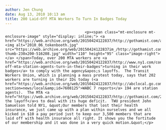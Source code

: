 ```yaml
---
author: Jen Chung
date: Aug 13, 2010 10:13 am
title: 200 Laid-Off MTA Workers To Turn In Badges Today
---
```


	
										<p><span class="mt-enclosure mt-enclosure-image" style="display: inline;"> <a href="https://web.archive.org/web/20150424122837/http://gothamist.com/attachments/jen/2010_06_tokenbooth.jpg"> <img alt="2010_06_tokenbooth.jpg" src="https://web.archive.org/web/20150424122837im_/http://gothamist.com/assets_c/2010/06/2010_06_tokenbooth-thumb-230x200-516208.jpg" width="110" height="95" class="image-right"> </a> </span>Today, over 200 MTA workers are <a href="https://web.archive.org/web/20150424122837/http://www.ny1.com/content/top_stories/123711/laid-off-mta-station-agents-turn-in-their-badges">turning in their work badges</a> to comply with the agency&apos;s layoffs.  The Transit Workers Union, which is planning a mass protest today, says that 202 workers are turning in their IDs today (<a href="https://web.archive.org/web/20150424122837/http://abclocal.go.com/wabc/story?section=news/local&amp;id=7608125">WABC 7 reports</a> 194 are station agents).  The MTA <a href="https://web.archive.org/web/20150424122837/http://gothamist.com/2010/05/03/mta_lays_off_500_station_agents.php">issued the layoff</a>s to deal with its huge deficit.  TWU president John Samuelson told NY1, &quot;Our members that lost their health insurance, we just came up with a plan within ourselves and we all kicked in $10 a pay period just to keep our 3,500 members that are laid off with health insurance all right. It shows you the fortitude of our membership and it was done in a very quick motion.&quot;</p>					
										
									
				